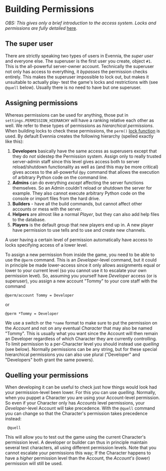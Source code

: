 # Building Permissions


*OBS: This gives only a brief introduction to the access system. Locks and permissions are fully
detailed* [here](./Locks.md).

## The super user

There are strictly speaking two types of users in Evennia, the *super user* and everyone else. The
superuser is the first user you create, object `#1`. This is the all-powerful server-owner account.
Technically the superuser not only has access to everything, it *bypasses* the permission checks
entirely. This makes the superuser impossible to lock out, but makes it unsuitable to actually play-
test the game's locks and restrictions with (see `@quell` below). Usually there is no need to have
but one superuser.

## Assigning permissions

Whereas permissions can be used for anything, those put in `settings.PERMISSION_HIERARCHY` will have
a ranking relative each other as well. We refer to these types of permissions as *hierarchical
permissions*. When building locks to check these permissions, the `perm()` [lock function](./Locks.md) is
used. By default Evennia creates the following hierarchy (spelled exactly like this):

1. **Developers** basically have the same access as superusers except that they do *not* sidestep
the Permission system. Assign only to really trusted server-admin staff since this level gives
access both to server reload/shutdown functionality as well as (and this may be more critical) gives
access to the all-powerful `@py` command that allows the execution of arbitrary Python code on the
command line.
1. **Admins** can do everything *except* affecting the server functions themselves. So an Admin
couldn't reload or shutdown the server for example. They also cannot execute arbitrary Python code
on the console or import files from the hard drive.
1. **Builders** - have all the build commands, but cannot affect other accounts or mess with the
server.
1. **Helpers** are almost like a normal *Player*, but they can also add help files to the database.
1. **Players** is the default group that new players end up in. A new player have permission to use
tells and to use and create new channels.

A user having a certain level of permission automatically have access to locks specifying access of
a lower level.

To assign a new permission from inside the game, you need to be able to use the `@perm` command.
This is an *Developer*-level command, but it could in principle be made lower-access since it only
allows assignments equal or lower to your current level (so you cannot use it to escalate your own
permission level).  So, assuming you yourself have *Developer* access (or is superuser), you  assign
a new account "Tommy" to your core staff with the command

    @perm/account Tommy = Developer

or

    @perm *Tommy = Developer

We use a switch or the `*name` format to make sure to put the permission on the *Account* and not on
any eventual *Character* that may also be named "Tommy". This is usually what you want since the
Account will then remain an Developer regardless of which Character they are currently controlling.
To limit permission to a per-Character level you should instead use *quelling* (see below). Normally
permissions can be any string, but for these special hierarchical permissions you can also use
plural ("Developer" and "Developers" both grant the same powers).

## Quelling your permissions

When developing it can be useful to check just how things would look had your permission-level been
lower. For this you can use *quelling*.  Normally, when you puppet a Character you are using your
Account-level permission. So even if your Character only has *Accounts* level permissions, your
*Developer*-level Account will take precedence. With the `@quell` command you can change so that the
Character's permission takes precedence instead:

     @quell

This will allow you to test out the game using the current Character's permission level. A developer
or builder can thus in principle maintain several test characters, all using different permission
levels. Note that you cannot escalate your permissions this way; If the Character happens to have a
*higher* permission level than the Account, the *Account's* (lower) permission will still be used.
